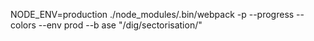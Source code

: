 NODE_ENV=production ./node_modules/.bin/webpack -p --progress --colors --env prod --b
ase "/dig/sectorisation/"
